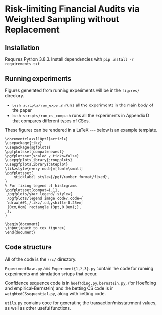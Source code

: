 # Risk-limiting Financial Audits via Weighted Sampling without Replacement

## Installation

Requires Python 3.8.3. Install dependencies with `pip install -r requirements.txt`

## Running experiments

Figures generated from running experiments will be in the `figures/` directory.

- `bash scripts/run_exps.sh` runs all the experiments in the main body of the paper.
- `bash scripts/run_cs_comp.sh` runs all the experiments in Appendix D that compares different types of CSes.

These figures can be rendered in a LaTeX --- below is an example template.

```
\documentclass[10pt]{article}
\usepackage{tikz}
\usepackage{pgfplots}
\pgfplotsset{compat=newest}
\pgfplotsset{scaled y ticks=false}
\usepgfplotslibrary{groupplots}
\usepgfplotslibrary{dateplot}
\tikzstyle{every node}=[font=\small]
\pgfplotsset{
    yticklabel style={/pgf/number format/fixed},
}
% For fixing legend of histograms
\pgfplotsset{compat=1.11,
 /pgfplots/ybar legend/.style={
 /pgfplots/legend image code/.code={
 \draw[##1,/tikz/.cd,yshift=-0.25em]
 (0cm,0cm) rectangle (3pt,0.8em);},
 },
}

\begin{document}
\input{<path to tex figure>}
\end{document}
```


## Code structure

All of the code is the `src/` directory.

`ExperimentBase.py` and `Experiment{1,2,3}.py` contain the code for running experiments and simulation setups that occur.

Confidence sequence code is in `hoeffding.py`, `bernstein.py`, (for Hoeffding and empirical-Bernstein) and the betting CS code is in `weightedCSsequential.py`, along with betting code.

`utils.py` contains code for generating the transaction/misstatement values, as well as other useful functions.
